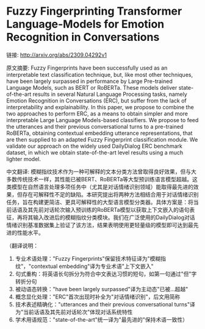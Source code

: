 # Fuzzy Fingerprinting Transformer Language-Models for Emotion Recognition in Conversations

链接: http://arxiv.org/abs/2309.04292v1

原文摘要:
Fuzzy Fingerprints have been successfully used as an interpretable text
classification technique, but, like most other techniques, have been largely
surpassed in performance by Large Pre-trained Language Models, such as BERT or
RoBERTa. These models deliver state-of-the-art results in several Natural
Language Processing tasks, namely Emotion Recognition in Conversations (ERC),
but suffer from the lack of interpretability and explainability. In this paper,
we propose to combine the two approaches to perform ERC, as a means to obtain
simpler and more interpretable Large Language Models-based classifiers. We
propose to feed the utterances and their previous conversational turns to a
pre-trained RoBERTa, obtaining contextual embedding utterance representations,
that are then supplied to an adapted Fuzzy Fingerprint classification module.
We validate our approach on the widely used DailyDialog ERC benchmark dataset,
in which we obtain state-of-the-art level results using a much lighter model.

中文翻译:
模糊指纹技术作为一种可解释的文本分类方法曾取得良好效果，但与大多数传统技术一样，其性能已被BERT、RoBERTa等大型预训练语言模型超越。这类模型在自然语言处理多项任务中（尤其是对话情绪识别领域）能取得最先进的效果，但存在可解释性不足的缺陷。本研究提出将两种方法相结合用于对话情绪识别任务，旨在构建更简洁、更具可解释性的大型语言模型分类器。具体方案是：将当前话语及其先前对话轮次输入预训练的RoBERTa模型以获取上下文嵌入的语句表征，再将其输入改进后的模糊指纹分类模块。我们在广泛使用的DailyDialog对话情绪识别基准数据集上验证了该方法，结果表明使用更轻量级的模型即可达到最先进的性能水平。

（翻译说明：
1. 专业术语处理："Fuzzy Fingerprints"保留技术特征译为"模糊指纹"，"contextual embedding"译为专业术语"上下文嵌入"
2. 句式重构：将英语长句拆分为符合中文表达习惯的短句，如第一句通过"但"字转折分句
3. 被动语态转换："have been largely surpassed"译为主动态"已被...超越"
4. 概念显化处理："ERC"首次出现时补全为"对话情绪识别"，后文用简称
5. 技术表述精确化："utterances and their previous conversational turns"译为"当前话语及其先前对话轮次"体现对话系统特性
6. 学术用语规范："state-of-the-art"统一译为"最先进的"保持术语一致性）
